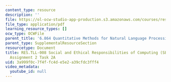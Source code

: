 ```yaml
---
content_type: resource
description: ''
file: https://ol-ocw-studio-app-production.s3.amazonaws.com/courses/res-tll-008-social-and-ethical-responsibilities-of-computing-serc-fall-2021/3a999f0c7f4ffc4de5e2a39cfdc3fff4_MITRES-TLL008F21-6864pt2a.pdf
file_type: application/pdf
learning_resource_types: []
ocw_type: OCWFile
parent_title: '6.864 Quantitative Methods for Natural Language Processing '
parent_type: SupplementalResourceSection
resourcetype: Document
title: RES.TLL-008 Social and Ethical Responsibilities of Computing (SERC), 6.864
  Assignment 2 Task 2A
uid: 3a999f0c-7f4f-fc4d-e5e2-a39cfdc3fff4
video_metadata:
  youtube_id: null
---
```

